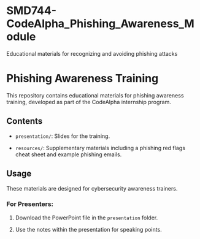 # SMD744-CodeAlpha_Phishing_Awareness_Module
Educational materials for recognizing and avoiding phishing attacks
# Phishing Awareness Training

This repository contains educational materials for phishing awareness training, developed as part of the CodeAlpha internship program.

## Contents

- `presentation/`: Slides for the training.

- `resources/`: Supplementary materials including a phishing red flags cheat sheet and example phishing emails.

## Usage

These materials are designed for cybersecurity awareness trainers.

### For Presenters:

1. Download the PowerPoint file in the `presentation` folder.

2. Use the notes within the presentation for speaking points.

